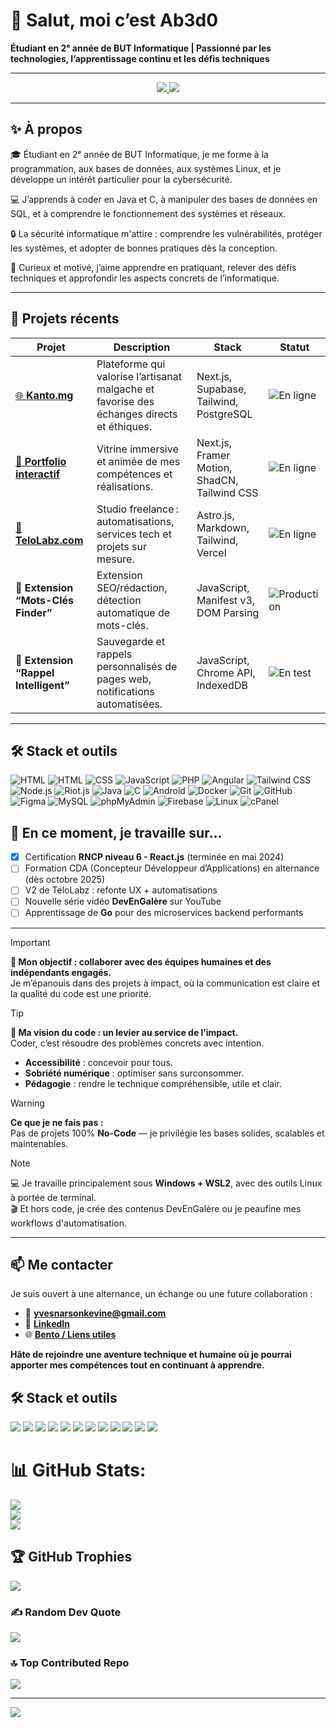 # 👋 Salut, moi c’est Ab3d0

**Étudiant en 2ᵉ année de BUT Informatique | Passionné par les technologies, l’apprentissage continu et les défis techniques**

---

<p align="center">
  <a href="https://www.linkedin.com/in/abed-bridja/" target="_blank">
    <img src="https://img.shields.io/badge/LinkedIn-0077B5?style=for-the-badge&logo=linkedin&logoColor=white"/>
  </a>
  <a href="mailto:bridja.pro@gmail.com" target="_blank">
    <img src="https://img.shields.io/badge/Contact-Mail-0078D4?style=for-the-badge&logo=gmail&logoColor=white"/>
  </a>
</p>

---

## ✨ À propos

🎓 Étudiant en 2ᵉ année de BUT Informatique, je me forme à la programmation, aux bases de données, aux systèmes Linux, et je développe un intérêt particulier pour la cybersécurité.

💻 J’apprends à coder en Java et C, à manipuler des bases de données en SQL, et à comprendre le fonctionnement des systèmes et réseaux.

🔒 La sécurité informatique m'attire : comprendre les vulnérabilités, protéger les systèmes, et adopter de bonnes pratiques dès la conception.

🧠 Curieux et motivé, j’aime apprendre en pratiquant, relever des défis techniques et approfondir les aspects concrets de l’informatique.

---

## 🚀 Projets récents

| Projet | Description | Stack | Statut |
|---|---|---|---|
| [🌐 **Kanto.mg**](https://kanto.mg) | Plateforme qui valorise l’artisanat malgache et favorise des échanges directs et éthiques. | Next.js, Supabase, Tailwind, PostgreSQL | ![En ligne](https://img.shields.io/badge/en%20ligne-success?style=flat-square) |
| [🧭 **Portfolio interactif**](https://tonportfolio.com) | Vitrine immersive et animée de mes compétences et réalisations. | Next.js, Framer Motion, ShadCN, Tailwind CSS | ![En ligne](https://img.shields.io/badge/en%20ligne-success?style=flat-square) |
| [🚀 **TeloLabz.com**](https://telolabz.com) | Studio freelance : automatisations, services tech et projets sur mesure. | Astro.js, Markdown, Tailwind, Vercel | ![En ligne](https://img.shields.io/badge/en%20ligne-success?style=flat-square) |
| **🧩 Extension “Mots-Clés Finder”** | Extension SEO/rédaction, détection automatique de mots-clés. | JavaScript, Manifest v3, DOM Parsing | ![Production](https://img.shields.io/badge/production-blue?style=flat-square) |
| **📌 Extension “Rappel Intelligent”** | Sauvegarde et rappels personnalisés de pages web, notifications automatisées. | JavaScript, Chrome API, IndexedDB | ![En test](https://img.shields.io/badge/en%20test-yellow?style=flat-square) |

---

## 🛠️ Stack et outils

<p>
  <img src="https://img.shields.io/badge/-HTML-E34F26?style=flat&logo=html5&logoColor=white" alt="HTML" />
  <img src="https://img.shields.io/badge/-HTML-E34F26?style=flat&logo=html5&logoColor=white" alt="HTML" />
  <img src="https://img.shields.io/badge/-CSS-1572B6?style=flat&logo=css3&logoColor=white" alt="CSS" />
  <img src="https://img.shields.io/badge/-JavaScript-F7DF1E?style=flat&logo=javascript&logoColor=black" alt="JavaScript" />
  <img src="https://img.shields.io/badge/-PHP-777BB4?style=flat&logo=php&logoColor=white" alt="PHP" />
  <img src="https://img.shields.io/badge/-Angular-DD0031?style=flat&logo=angular&logoColor=white" alt="Angular" />
  <img src="https://img.shields.io/badge/-Tailwind_CSS-06B6D4?style=flat&logo=tailwind-css&logoColor=white" alt="Tailwind   CSS" />
  <img src="https://img.shields.io/badge/-Node.js-339933?style=flat&logo=node.js&logoColor=white" alt="Node.js" />
  <img src="https://img.shields.io/badge/-Riot.js-E23038?style=flat&logo=riotgames&logoColor=white" alt="Riot.js" />
  <img src="https://img.shields.io/badge/-Java-007396?style=flat&logo=java&logoColor=white" alt="Java" />
  <img src="https://img.shields.io/badge/-C-555555?style=flat&logo=c&logoColor=white" alt="C" />
  <img src="https://img.shields.io/badge/-Android-3DDC84?style=flat&logo=android&logoColor=white" alt="Android" />
  <img src="https://img.shields.io/badge/-Docker-2496ED?style=flat&logo=docker&logoColor=white" alt="Docker" />
  <img src="https://img.shields.io/badge/-Git-F05032?style=flat&logo=git&logoColor=white" alt="Git" />
  <img src="https://img.shields.io/badge/-GitHub-181717?style=flat&logo=github&logoColor=white" alt="GitHub" />
  <img src="https://img.shields.io/badge/-Figma-F24E1E?style=flat&logo=figma&logoColor=white" alt="Figma" />
  <img src="https://img.shields.io/badge/-MySQL-4479A1?style=flat&logo=mysql&logoColor=white" alt="MySQL" />
  <img src="https://img.shields.io/badge/-phpMyAdmin-5C2D91?style=flat&logo=phpmyadmin&logoColor=white" alt="phpMyAdmin" />
  <img src="https://img.shields.io/badge/-Firebase-FFCA28?style=flat&logo=firebase&logoColor=black" alt="Firebase" />
  <img src="https://img.shields.io/badge/-Linux-FCC624?style=flat&logo=linux&logoColor=black" alt="Linux" />
  <img src="https://img.shields.io/badge/-cPanel-FE7C24?style=flat&logo=cpanel&logoColor=white" alt="cPanel" />

 

</p>

## 📌 En ce moment, je travaille sur...

- [x] Certification **RNCP niveau 6 - React.js** (terminée en mai 2024)
- [ ] Formation CDA (Concepteur Développeur d’Applications) en alternance (dès octobre 2025)
- [ ] V2 de TeloLabz : refonte UX + automatisations
- [ ] Nouvelle série vidéo **DevEnGalère** sur YouTube
- [ ] Apprentissage de **Go** pour des microservices backend performants

---

> [!IMPORTANT]  
> **🎯 Mon objectif : collaborer avec des équipes humaines et des indépendants engagés.**  
> Je m’épanouis dans des projets à impact, où la communication est claire et la qualité du code est une priorité.

> [!TIP]  
> **🧠 Ma vision du code : un levier au service de l’impact.**  
> Coder, c’est résoudre des problèmes concrets avec intention.  
> - **Accessibilité** : concevoir pour tous.  
> - **Sobriété numérique** : optimiser sans surconsommer.  
> - **Pédagogie** : rendre le technique compréhensible, utile et clair.

> [!WARNING]  
> **Ce que je ne fais pas :**  
> Pas de projets  100% **No-Code** — je privilégie les bases solides, scalables et maintenables.

> [!NOTE]  
> 💻 Je travaille principalement sous **Windows + WSL2**, avec des outils Linux à portée de terminal.  
> 🎬 Et hors code, je crée des contenus DevEnGalère ou je peaufine mes workflows d'automatisation.

---

## 📫 Me contacter

Je suis ouvert à une alternance, un échange ou une future collaboration :

- 📧 [**yvesnarsonkevine@gmail.com**](mailto:yvesnarsonkevine@gmail.com)
- 💼 [**LinkedIn**](https://www.linkedin.com/in/yvesnarsonkevine/)
- 🌐 [**Bento / Liens utiles**](https://bento.me/kevine-dev)

**Hâte de rejoindre une aventure technique et humaine où je pourrai apporter mes compétences tout en continuant à apprendre.**




















































## 🛠️ Stack et outils

<p>
  <img src="https://img.shields.io/badge/-React-61DAFB?style=flat&logo=react&logoColor=black"/>
  <img src="https://img.shields.io/badge/-Next.js-000?style=flat&logo=next.js&logoColor=white"/>
  <img src="https://img.shields.io/badge/-TypeScript-3178C6?style=flat&logo=typescript&logoColor=white"/>
  <img src="https://img.shields.io/badge/-Node.js-339933?style=flat&logo=node.js&logoColor=white"/>
  <img src="https://img.shields.io/badge/-Laravel-FF2D20?style=flat&logo=laravel&logoColor=white"/>
  <img src="https://img.shields.io/badge/-Supabase-3FCF8E?style=flat&logo=supabase&logoColor=white"/>
  <img src="https://img.shields.io/badge/-PostgreSQL-4169E1?style=flat&logo=postgresql&logoColor=white"/>
  <img src="https://img.shields.io/badge/-Tailwind_CSS-06B6D4?style=flat&logo=tailwind-css&logoColor=white"/>
  <img src="https://img.shields.io/badge/-Docker-2496ED?style=flat&logo=docker&logoColor=white"/>
  <img src="https://img.shields.io/badge/-Git-F05032?style=flat&logo=git&logoColor=white"/>
  <img src="https://img.shields.io/badge/-Figma-F24E1E?style=flat&logo=figma&logoColor=white"/>
  <img src="https://img.shields.io/badge/-VS_Code-007ACC?style=flat&logo=visual-studio-code&logoColor=white"/>
</p>



# 📊 GitHub Stats:
![](https://github-readme-stats.vercel.app/api?username=Ab3d0&theme=blueberry&hide_border=false&include_all_commits=true&count_private=true)<br/>
![](https://nirzak-streak-stats.vercel.app/?user=Ab3d0&theme=blueberry&hide_border=false)<br/>
![](https://github-readme-stats.vercel.app/api/top-langs/?username=Ab3d0&theme=blueberry&hide_border=false&include_all_commits=true&count_private=true&layout=compact)





## 🏆 GitHub Trophies
![](https://github-profile-trophy.vercel.app/?username=Ab3d0&theme=tokyonight&no-frame=false&no-bg=false&margin-w=4)

### ✍️ Random Dev Quote
![](https://quotes-github-readme.vercel.app/api?type=horizontal&theme=tokyonight)

### 🔝 Top Contributed Repo
![](https://github-contributor-stats.vercel.app/api?username=Ab3d0&limit=5&theme=tokyonight&combine_all_yearly_contributions=true)

---
[![](https://visitcount.itsvg.in/api?id=Ab3d0&icon=6&color=0)](https://visitcount.itsvg.in)

<!-- Proudly created with GPRM ( https://gprm.itsvg.in ) -->
